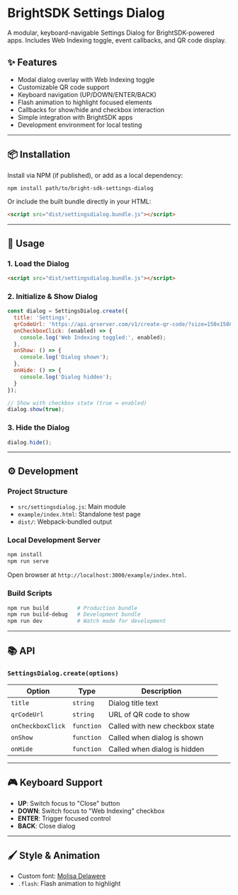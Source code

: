 # BrightSDK Settings Dialog

A modular, keyboard-navigable Settings Dialog for BrightSDK-powered apps. Includes Web Indexing toggle, event callbacks, and QR code display.

## ✨ Features

- Modal dialog overlay with Web Indexing toggle
- Customizable QR code support
- Keyboard navigation (UP/DOWN/ENTER/BACK)
- Flash animation to highlight focused elements
- Callbacks for show/hide and checkbox interaction
- Simple integration with BrightSDK apps
- Development environment for local testing

---

## 📦 Installation

Install via NPM (if published), or add as a local dependency:

```bash
npm install path/to/bright-sdk-settings-dialog
```

Or include the built bundle directly in your HTML:

```html
<script src="dist/settingsdialog.bundle.js"></script>
```

---

## 🚀 Usage

### 1. Load the Dialog

```html
<script src="dist/settingsdialog.bundle.js"></script>
```

### 2. Initialize & Show Dialog

```js
const dialog = SettingsDialog.create({
  title: 'Settings',
  qrCodeUrl: 'https://api.qrserver.com/v1/create-qr-code/?size=150x150&data=https://privacy.brightdata.com',
  onCheckboxClick: (enabled) => {
    console.log('Web Indexing toggled:', enabled);
  },
  onShow: () => {
    console.log('Dialog shown');
  },
  onHide: () => {
    console.log('Dialog hidden');
  }
});

// Show with checkbox state (true = enabled)
dialog.show(true);
```

### 3. Hide the Dialog

```js
dialog.hide();
```

---

## ⚙️ Development

### Project Structure

- `src/settingsdialog.js`: Main module
- `example/index.html`: Standalone test page
- `dist/`: Webpack-bundled output

### Local Development Server

```bash
npm install
npm run serve
```

Open browser at `http://localhost:3000/example/index.html`.

### Build Scripts

```bash
npm run build         # Production bundle
npm run build-debug   # Development bundle
npm run dev           # Watch mode for development
```

---

## 📚 API

### `SettingsDialog.create(options)`

| Option            | Type       | Description                               |
|------------------|------------|-------------------------------------------|
| `title`          | `string`   | Dialog title text                         |
| `qrCodeUrl`      | `string`   | URL of QR code to show                    |
| `onCheckboxClick`| `function` | Called with new checkbox state            |
| `onShow`         | `function` | Called when dialog is shown               |
| `onHide`         | `function` | Called when dialog is hidden              |

---

## 🎮 Keyboard Support

- **UP**: Switch focus to "Close" button
- **DOWN**: Switch focus to "Web Indexing" checkbox
- **ENTER**: Trigger focused control
- **BACK**: Close dialog

---

## 🖌️ Style & Animation

- Custom font: [Molisa Delawere](https://fonts.cdnfonts.com/css/games)
- `.flash`: Flash animation to highlight